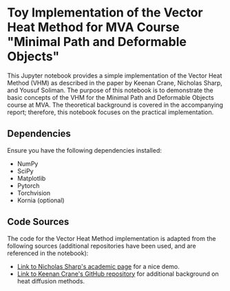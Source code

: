 # Toy Implementation of the Vector Heat Method for MVA Course "Minimal Path and Deformable Objects"

This Jupyter notebook provides a simple implementation of the Vector Heat Method (VHM) as described in the paper by Keenan Crane, Nicholas Sharp, and Yousuf Soliman. The purpose of this notebook is to demonstrate the basic concepts of the VHM for the Minimal Path and Deformable Objects course at MVA. The theoretical background is covered in the accompanying report; therefore, this notebook focuses on the practical implementation.

## Dependencies

Ensure you have the following dependencies installed:
- NumPy
- SciPy
- Matplotlib
- Pytorch
- Torchvision
- Kornia (optional)

## Code Sources

The code for the Vector Heat Method implementation is adapted from the following sources (additional repositories have been used, and are referenced in the notebook):
- [Link to Nicholas Sharp's academic page](https://www.cs.cmu.edu/~kmcrane/Projects/VectorHeatMethod/index.html) for a nice demo.
- [Link to Keenan Crane's GitHub repository](https://www.cs.cmu.edu/~kmcrane/Projects/VectorHeatMethod/index.html) for additional background on heat diffusion methods.


